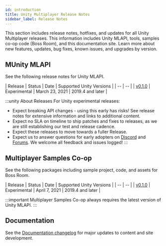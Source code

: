 ```yaml
---
id: introduction
title: Unity Multiplayer Release Notes
sidebar_label: Release Notes
---
```


This section includes release notes, hotfixes, and updates for all Unity Multiplayer releases. This information includes Unity MLAPI, tools, samples co-op code (Boss Room), and this documentation site. Learn more about new features, updates, bug fixes, known issues, and upgrades by version.

## MUnity MLAPI

See the following release notes for Unity MLAPI.

| Release | Status | Date | Supported Unity Versions |
| -- | -- |
| [v0.1.0](multiplayer/release-0-1-0.md) | Experimental | March 23, 2021 | 2019.4 and later |

:::unity About Releases
For Unity experimental releases:

* Expect breaking API changes - using this early has risks! See release notes for extensive information and links to additional content.
* Expect no SLA on timeline to ship patches and fixes to releases, as we are still establishing our test and release cadence.
* Expect these releases to move towards a fuller Release.
* Expect us to answer questions for early adopters on [Discord](https://discord.gg/buMxnnPvTb) and [Forums](https://forum.unity.com/forums/multiplayer.26/). We welcome all feedback and issues logged! 
:::

## Multiplayer Samples Co-op

See the following packages including sample project, code, and assets for Boss Room.

| Release | Status | Date | Supported Unity Versions |
| -- | -- |
| [v0.1.0](samples/release-0-1-0.md) | Experimental | April 7, 2021 | 2019.4 and later |

:::important
Multiplayer Samples Co-op always requires the latest version of Unity MLAPI.
:::

## Documentation

See the [Documentation changelog](doc-changelog.md) for major updates to content and site development.